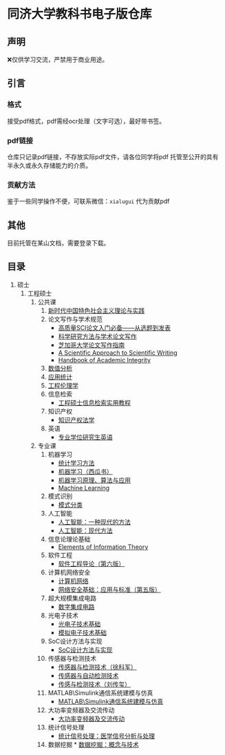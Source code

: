 # 同济大学教科书电子版仓库

## 声明

❌仅供学习交流，严禁用于商业用途。

## 引言

### 格式

接受pdf格式，pdf需经ocr处理（文字可选），最好带书签。

### pdf链接

仓库只记录pdf链接，不存放实际pdf文件，请各位同学将pdf
托管至公开的具有半永久或永久存储能力的介质。

### 贡献方法

鉴于一些同学操作不便，可联系微信：`xialugui` 代为贡献pdf

## 其他

目前托管在某山文档，需要登录下载。

## 目录

1. 硕士
    1. 工程硕士
        1. 公共课
            1. [新时代中国特色社会主义理论与实践][新时代中国特色社会主义理论与实践]
            2. 论文写作与学术规范
                * [高质量SCI论文入门必备——从选题到发表][高质量SCI论文入门必备——从选题到发表]
                * [科学研究方法与学术论文写作][科学研究方法与学术论文写作]
                * [芝加哥大学论文写作指南][芝加哥大学论文写作指南]
                * [A Scientific Approach to Scientific Writing][A Scientific Approach to Scientific Writing]
                * [Handbook of Academic Integrity][Handbook of Academic Integrity]
            3. [数值分析][数值分析]
            4. [应用统计][应用统计]
            5. [工程伦理学][工程伦理学]
            6. 信息检索
                * [工程硕士信息检索实用教程][工程硕士信息检索实用教程]
            7. 知识产权
                * [知识产权法学][知识产权法学]
            8. 英语
                * [专业学位研究生英语][专业学位研究生英语]
        2. 专业课
            1. 机器学习
                * [统计学习方法][统计学习方法]
                * [机器学习（西瓜书）][机器学习]
                * [机器学习原理、算法与应用][机器学习原理、算法与应用]
                * [Machine Learning][Machine Learning]
            2. 模式识别
                * [模式分类][模式分类]
            3. 人工智能
                * [人工智能：一种现代的方法][人工智能：一种现代的方法]
                * [人工智能：现代方法][人工智能：现代方法]
            4. 信息论理论基础
                * [Elements of Information Theory][Elements of Information Theory]
            5. 软件工程
                * [软件工程导论（第六版）][软件工程导论（第六版）]
            6. 计算机网络安全
                * [计算机网络][计算机网络]
                * [网络安全基础：应用与标准（第五版）][网络安全基础：应用与标准（第五版）]
            7. 超大规模集成电路
                * [数字集成电路][数字集成电路]
            8. 光电子技术
                * [光电子技术基础][光电子技术基础]
                * [模拟电子技术基础][模拟电子技术基础]
            9. SoC设计方法与实现
                * [SoC设计方法与实现][SoC设计方法与实现]
            10. 传感器与检测技术
                * [传感器与检测技术（徐科军）][传感器与检测技术（徐科军）]
                * [传感器与自动检测技术][传感器与自动检测技术]
                * [传感与检测技术（刘传玺）][传感与检测技术]
            11. MATLAB\Simulink通信系统建模与仿真
                * [MATLAB\Simulink通信系统建模与仿真][MATLAB\Simulink通信系统建模与仿真]
            12. 大功率变频器及交流传动
                * [大功率变频器及交流传动][大功率变频器及交流传动]
            13. 统计信号处理
                * [统计信号处理：医学信号分析与处理][统计信号处理：医学信号分析与处理]
            14. 数据挖掘
               * [数据挖掘：概念与技术][数据挖掘：概念与技术]

[数据挖掘：概念与技术]: https://kdocs.cn/l/ca1l4lwfuNEK

[统计信号处理：医学信号分析与处理]: https://kdocs.cn/l/cro2OzaHGVsf

[模拟电子技术基础]: https://kdocs.cn/l/coVXSz6T1wFg

[传感与检测技术]: https://kdocs.cn/l/cj4lSFwkgDyU

[大功率变频器及交流传动]: https://kdocs.cn/l/cbjXfKzNbuhR

[MATLAB\Simulink通信系统建模与仿真]: https://kdocs.cn/l/cksm3bseIs6V

[传感器与自动检测技术]: https://kdocs.cn/l/ch8M1Ze5Wdmw

[传感器与检测技术（徐科军）]: https://kdocs.cn/l/cuzxUvL9e7kC

[光电子技术基础]: https://kdocs.cn/l/cu6mU2sLA97v

[SoC设计方法与实现]: https://kdocs.cn/l/cr9R7wVky4JR

[数字集成电路]: https://kdocs.cn/l/co6nHcPxWGKJ

[人工智能：一种现代的方法]: https://kdocs.cn/l/chwPnSfs6p34

[人工智能：现代方法]: https://kdocs.cn/l/cfmx4xuJNM6o

[软件工程导论（第六版）]: https://kdocs.cn/l/cfQC0Dg6qoqA

[计算机网络]: https://kdocs.cn/l/cagYgWImfkVl

[网络安全基础：应用与标准（第五版）]:https://kdocs.cn/l/cl9W0QADGJMN

[Elements of Information Theory]: https://kdocs.cn/l/cpRWKOTRuYT8

[模式分类]: https://kdocs.cn/l/ciZviazbvRyX

[统计学习方法]: https://kdocs.cn/l/cfMYuuONsCCr

[机器学习]: https://kdocs.cn/l/cl49PdY1BstI

[机器学习原理、算法与应用]: https://kdocs.cn/l/cbiyPK1Qmdx3

[Machine Learning]: https://kdocs.cn/l/cgXqifgsw5hd

[专业学位研究生英语]: https://kdocs.cn/l/cmn4OVMqjMFI

[工程硕士信息检索实用教程]: https://kdocs.cn/l/chzritP1T1C1

[知识产权法学]: https://kdocs.cn/l/ccrUpwkYF84x

[新时代中国特色社会主义理论与实践]: https://kdocs.cn/l/cgZUrGSZQztW

[高质量SCI论文入门必备——从选题到发表]: https://kdocs.cn/l/cos4VwlejXO1

[科学研究方法与学术论文写作]: https://kdocs.cn/l/ccllWyAAJ21Y

[芝加哥大学论文写作指南]: https://kdocs.cn/l/ccfUD8xWZzeE

[A Scientific Approach to Scientific Writing]: https://kdocs.cn/l/cfJVEHb331UW

[Handbook of Academic Integrity]: https://kdocs.cn/l/cbLtoUujQ3Mf

[数值分析]: https://kdocs.cn/l/cbKXjpXV6pWr

[应用统计]: https://kdocs.cn/l/cprlvJXVBjye

[工程伦理学]: https://kdocs.cn/l/cbLEUYTMmKPV